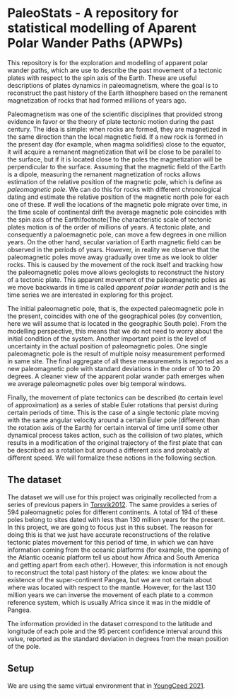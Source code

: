 # PaleoStats - A repository for statistical modelling of Aparent Polar Wander Paths (APWPs)

This repository is for the exploration and modelling of apparent polar wander paths, which are use to describe the past movement of a tectonic plates with respect to the spin axis of the Earth. These are useful descriptions of plates dynamics in paleomagnetism, where the goal is to reconstruct the past history of the Earth lithosphere based on the remanent magnetization of rocks that had formed millions of years ago. 

Paleomagnetism was one of the scientific disciplines that provided strong evidence in favor or the theory of plate tectonic motion during the past century. The idea is simple: when rocks are formed, they are magnetized in the same direction than the local magnetic field. If a new rock is formed in the present day (for example, when magma solidifies) close to the equator, it will acquire a remanent magnetization that will be close to be parallel to the surface, but if it is located close to the poles the magnetization will be perpendicular to the surface. Assuming that the magnetic field of the Earth is a dipole, measuring the remanent magnetization of rocks allows estimation of the relative position of the magnetic pole, which is define as _paleomagnetic pole_. We can do this for rocks with different chronological dating and estimate the relative position of the magnetic north pole for each one of these. If well the locations of the magnetic pole migrate over time, in the time scale of continental drift the average magnetic pole coincides with the spin axis of the Earth\footnote{The characteristic scale of tectonic plates motion is of the order of millions of years. A tectonic plate, and consequently a paloemagnetic pole, can move a few degrees in one million years. On the other hand, secular variation of Earth magnetic field can be observed in the periods of years. However, in reality we observe that the paleomagnetic poles move away gradually over time as we look to older rocks. This is caused by the movement of the rock itself and tracking how the paleomagnetic poles move allows geologists to reconstruct the history of a tectonic plate. This apparent movement of the paleomagnetic poles as we move backwards in time is called _apparent polar wander path_ and is the time series we are interested in exploring for this project. 

The initial paleomagnetic pole, that is, the expected paleomagnetic pole in the present, coincides with one of the geographical poles (by convention, here we will assume that is located in the geographic South pole). From the modelling perspective, this means that we do not need to worry about the initial condition of the system. Another important point is the level of uncertainty in the actual position of paleomagnetic poles. One single paleomagnetic pole is the result of multiple noisy measurement performed in same site. The final aggregate of all these measurements is reported as a new paleomagnetic pole with standard deviations in the order of 10 to 20 degrees. A cleaner view of the apparent polar wander path emerges when we average paleomagnetic poles over big temporal windows. 

Finally, the movement of plate tectonics can be described (to certain level of approximation) as a series of stable Euler rotations that persist during certain periods of time. This is the case of a single tectonic plate moving with the same angular velocity around a certain Euler pole (different than the rotation axis of the Earth) for certain interval of time until some other dynamical process takes action, such as the collision of two plates, which results in a modification of the original trajectory of the first plate that can be described as a rotation but around a different axis and probably at different speed. We will formalize these notions in the following section. 

## The dataset

The dataset we will use for this project was originally recollected from a series of previous papers in [Torsvik2012](https://www.sciencedirect.com/science/article/abs/pii/S0012825212000311?via%3Dihub). The same provides a series of 594 paleomagnetic poles for different continents. A total of 194 of these poles belong to sites dated with less than 130 million years for the present. In this project, we are going to focus just in this subset. The reason for doing this is that we just have accurate reconstructions of the relative tectonic plates movement for this period of time, in which we can have information coming from the oceanic platforms (for example, the opening of the Atlantic oceanic platform tell us about how Africa and South America and getting apart from each other). 
However, this information is not enough to reconstruct the total past history of the plates: we know about the existence of the super-continent Pangea, but we are not certain about where was located with respect to the mantle. However, for the last 130 million years we can inverse the movement of each plate to a common reference system, which is usually Africa since it was in the middle of Pangea. 

The information provided in the dataset correspond to the latitude and longitude of each pole and the 95 percent confidence interval around this value, reported as the standard deviation in degrees from the mean position of the pole. 

## Setup

We are using the same virtual environment that in [YoungCeed 2021](https://github.com/LenGallo/Young_CEED_2.0). 